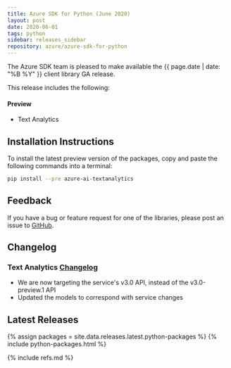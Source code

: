 ```yaml
---
title: Azure SDK for Python (June 2020)
layout: post
date: 2020-06-01
tags: python
sidebar: releases_sidebar
repository: azure/azure-sdk-for-python
---
```


The Azure SDK team is pleased to make available the {{ page.date | date: "%B %Y" }} client library GA release.

This release includes the following:

#### Preview

- Text Analytics

## Installation Instructions

To install the latest preview version of the packages, copy and paste the following commands into a terminal:

```bash
pip install --pre azure-ai-textanalytics
```

## Feedback

If you have a bug or feature request for one of the libraries, please post an issue to [GitHub](https://github.com/azure/azure-sdk-for-python/issues).

## Changelog

### Text Analytics [Changelog](https://github.com/Azure/azure-sdk-for-python/blob/master/sdk/textanalytics/azure-ai-textanalytics/CHANGELOG.md)

- We are now targeting the service's v3.0 API, instead of the v3.0-preview.1 API
- Updated the models to correspond with service changes

## Latest Releases

{% assign packages = site.data.releases.latest.python-packages %}
{% include python-packages.html %}

{% include refs.md %}
